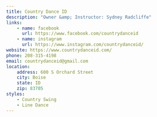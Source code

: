 ```yaml
---
title: Country Dance ID
description: "Owner &amp; Instructor: Sydney Radcliffe"
links:
    - name: facebook
      url: https://www.facebook.com/countrydanceid
    - name: instagram
      url: https://www.instagram.com/countrydanceid/
website: https://www.countrydanceid.com/
phone: 208-315-4198
email: countrydanceid@gmail.com
location:
    address: 600 S Orchard Street
    city: Boise
    state: ID
    zip: 83705
styles: 
    - Country Swing
    - Line Dance
---
```

